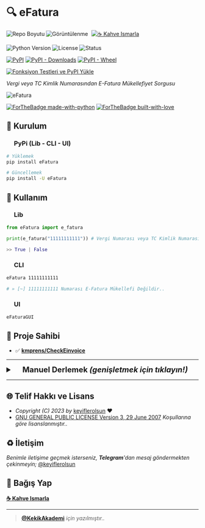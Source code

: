 # 🔍 eFatura

![Repo Boyutu](https://img.shields.io/github/repo-size/keyiflerolsun/eFatura?logo=git&logoColor=white)
![Görüntülenme](https://hits.seeyoufarm.com/api/count/incr/badge.svg?url=https://github.com/keyiflerolsun/eFatura&title=Görüntülenme)
<a href="https://KekikAkademi.org/Kahve" target="_blank"><img src="https://img.shields.io/badge/☕️-Kahve Ismarla-ffdd00" title="☕️ Kahve Ismarla" style="padding-left:5px;"></a>

![Python Version](https://img.shields.io/pypi/pyversions/eFatura?logo=python&logoColor=white)
![License](https://img.shields.io/pypi/l/eFatura?logo=gnu&logoColor=white)
![Status](https://img.shields.io/pypi/status/eFatura?logo=windowsterminal&logoColor=white)

[![PyPI](https://img.shields.io/pypi/v/eFatura?logo=pypi&logoColor=white)](https://pypi.org/project/eFatura)
[![PyPI - Downloads](https://img.shields.io/pypi/dm/eFatura?logo=pypi&logoColor=white)](https://pypi.org/project/eFatura)
[![PyPI - Wheel](https://img.shields.io/pypi/wheel/eFatura?logo=pypi&logoColor=white)](https://pypi.org/project/eFatura)

[![Fonksiyon Testleri ve PyPI Yükle](https://github.com/keyiflerolsun/E-Fatura_Sorgu/actions/workflows/KekikFlow.yml/badge.svg)](https://github.com/keyiflerolsun/E-Fatura_Sorgu/actions/workflows/KekikFlow.yml)

*Vergi veya TC Kimlik Numarasından E-Fatura Mükellefiyet Sorgusu*

![eFatura](https://raw.githubusercontent.com/keyiflerolsun/eFatura/main/.github/icons/SS.png)

[![ForTheBadge made-with-python](https://ForTheBadge.com/images/badges/made-with-python.svg)](https://www.python.org/)
[![ForTheBadge built-with-love](https://ForTheBadge.com/images/badges/built-with-love.svg)](https://GitHub.com/keyiflerolsun/)

## 🚀 Kurulum

### <img width="16" src="https://raw.githubusercontent.com/keyiflerolsun/eFatura/main/.github/icons/pypi.svg"> PyPi (Lib - CLI - UI)

```bash
# Yüklemek
pip install eFatura

# Güncellemek
pip install -U eFatura
```

## 📝 Kullanım

### <img width="16" src="https://raw.githubusercontent.com/keyiflerolsun/eFatura/main/.github/icons/python.svg"> Lib

```python
from eFatura import e_fatura

print(e_fatura("11111111111")) # Vergi Numarası veya TC Kimlik Numarası

>> True | False
```

### <img width="16" src="https://raw.githubusercontent.com/keyiflerolsun/eFatura/main/.github/icons/iterm2.svg"> CLI

```bash
eFatura 11111111111

# » [~] 11111111111 Numarası E-Fatura Mükellefi Değildir..
```

### <img width="16" src="https://raw.githubusercontent.com/keyiflerolsun/eFatura/main/.github/icons/freedesktop.svg"> UI

```bash
eFaturaGUI
```

## 📝 Proje Sahibi

- ✅ **[kmprens/CheckEinvoice](https://github.com/kmprens/CheckEinvoice)**

---

<details>
    <summary style="font-weight: bold; font-size: 20px">
      <img width="16" src="https://raw.githubusercontent.com/keyiflerolsun/eFatura/main/.github/icons/buddy.svg"> <b>Manuel Derlemek</b>
      <i>(genişletmek için tıklayın!)</i>
    </summary>
    <br/>

### <img width="16" src="https://raw.githubusercontent.com/keyiflerolsun/eFatura/main/.github/icons/python.svg"> Python

```bash
# Depoyu Çek
https://github.com/keyiflerolsun/eFatura.git
cd eFatura

# Gerekli Ortamları Kur
pip install -U pip setuptools wheel twine

# Paketi Yükle
pip install .

# Artıkları Temizle
rm -rf build *.egg-info

# Çalıştır
eFatura     # CLI
eFaturaGUI  # GUI

# Paketi Kaldır
pip uninstall eFatura
```
</details>

---

## 🌐 Telif Hakkı ve Lisans

* *Copyright (C) 2023 by* [keyiflerolsun](https://github.com/keyiflerolsun) ❤️️
* [GNU GENERAL PUBLIC LICENSE Version 3, 29 June 2007](https://github.com/keyiflerolsun/eFatura/blob/master/LICENSE) *Koşullarına göre lisanslanmıştır..*

## ♻️ İletişim

*Benimle iletişime geçmek isterseniz, **Telegram**'dan mesaj göndermekten çekinmeyin;* [@keyiflerolsun](https://t.me/KekikKahve)

## 💸 Bağış Yap

**[☕️ Kahve Ismarla](https://KekikAkademi.org/Kahve)**

***

> **[@KekikAkademi](https://t.me/KekikAkademi)** *için yazılmıştır..*